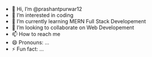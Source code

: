 - 👋 Hi, I’m @prashantpurwar12
- 👀 I’m interested in coding
- 🌱 I’m currently learning MERN Full Stack Developement
- 💞️ I’m looking to collaborate on Web Developement
- 📫 How to reach me 
- 😄 Pronouns: ...
- ⚡ Fun fact: ...

<!---
prashantpurwar12/prashantpurwar12 is a ✨ special ✨ repository because its `README.md` (this file) appears on your GitHub profile.
You can click the Preview link to take a look at your changes.
--->
